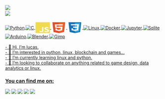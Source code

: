 <div>
   <a href="https://github.com/luc457x">
   <img height="180em" src="https://github-readme-stats.vercel.app/api?username=luc457x&show_icons=true&theme=chartreuse-dark&include_all_commits=true&count_private=true"/><br>
   <img height="180em" src="https://github-readme-stats.vercel.app/api/top-langs/?username=luc457x&layout=compact&langs_count=6&theme=chartreuse-dark&card_width=500px"/>
</div>
<div style="display: inline_block"><br>
  <img align="center" alt="Python" height="36" width="48" src="https://cdn.jsdelivr.net/gh/devicons/devicon/icons/python/python-original.svg">
  <img align="center" alt="C" height="36" width="48" src="https://cdn.jsdelivr.net/gh/devicons/devicon/icons/c/c-original.svg">
  <img align="center" alt="Js" height="36" width="48" src="https://raw.githubusercontent.com/devicons/devicon/master/icons/javascript/javascript-plain.svg">
  <img align="center" alt="HTML" height="36" width="48" src="https://raw.githubusercontent.com/devicons/devicon/master/icons/html5/html5-original.svg">
  <img align="center" alt="CSS" height="36" width="48" src="https://raw.githubusercontent.com/devicons/devicon/master/icons/css3/css3-original.svg">
  <img align="center" alt="Linux" height="36" width="48" src="https://cdn.jsdelivr.net/gh/devicons/devicon/icons/linux/linux-original.svg">
  <img align="center" alt="Docker" height="36" width="48" src="https://cdn.jsdelivr.net/gh/devicons/devicon/icons/docker/docker-original.svg">
  <img align="center" alt="Jupyter" height="36" width="48" src="https://cdn.jsdelivr.net/gh/devicons/devicon/icons/jupyter/jupyter-original-wordmark.svg">
  <img align="center" alt="Sqlite" height="36" width="48" src="https://cdn.jsdelivr.net/gh/devicons/devicon/icons/sqlite/sqlite-original.svg">
  <img align="center" alt="Arduino" height="36" width="48" src="https://cdn.jsdelivr.net/gh/devicons/devicon/icons/arduino/arduino-original.svg">
  <img align="center" alt="Blender" height="36" width="48" src="https://cdn.jsdelivr.net/gh/devicons/devicon/icons/blender/blender-original.svg">
  <img align="center" alt="Gimp" height="36" width="48" src="https://cdn.jsdelivr.net/gh/devicons/devicon/icons/gimp/gimp-original.svg">
</div>
<br>
<div>
- 👋 Hi, I’m lucas.<br>
- 👀 I’m interested in python, linux, blockchain and games...<br>
- 🌱 I’m currently learning linux and python.<br>
- 💞️ I’m looking to collaborate on anything related to game design, data analytics or linux.
</div>

### You can find me on:
<div>
  <a href="https://www.youtube.com/@lucasteixeira6936" target="_blank"><img src="https://img.shields.io/badge/YouTube-FF0000?style=for-the-badge&logo=youtube&logoColor=white" target="_blank"></a>
  <a href="https://instagram.com/1uc457x/" target="_blank"><img src="https://img.shields.io/badge/-Instagram-%23E4405F?style=for-the-badge&logo=instagram&logoColor=white" target="_blank"></a>
  <a href="https://discord.gg/eYHSWywsQr" target="_blank"><img src="https://img.shields.io/badge/Discord-7289DA?style=for-the-badge&logo=discord&logoColor=white" target="_blank"></a> 
  <a href = "mailto:contato@lucas7x.win"><img src="https://img.shields.io/badge/-Gmail-%23333?style=for-the-badge&logo=gmail&logoColor=white" target="_blank"></a>
  <a href="https://www.linkedin.com/in/lucas-de-paula-teixeira-24148a177/" target="_blank"><img src="https://img.shields.io/badge/-LinkedIn-%230077B5?style=for-the-badge&logo=linkedin&logoColor=white" target="_blank"></a>
</div>

<!---
luc457x/luc457x is a ✨ special ✨ repository because its `README.md` (this file) appears on your GitHub profile.
You can click the Preview link to take a look at your changes.
--->
